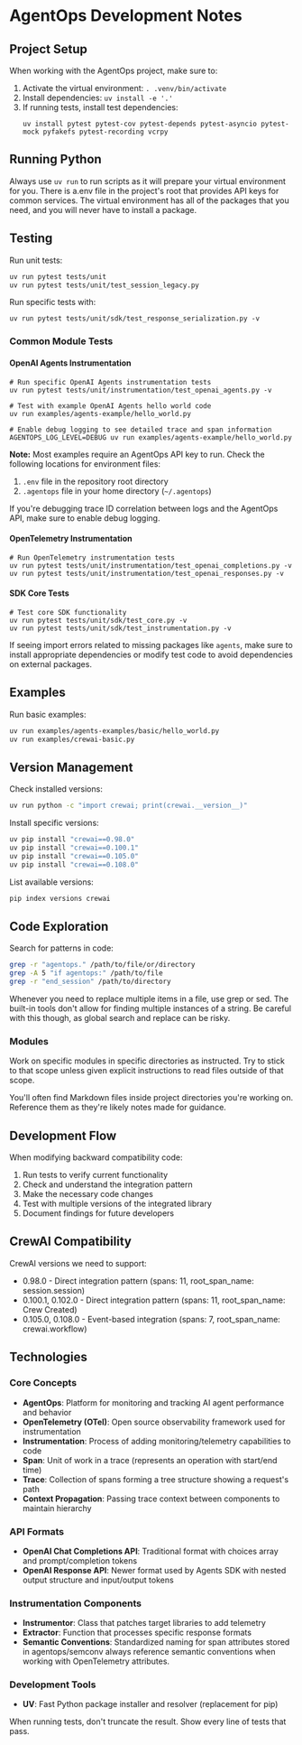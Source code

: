 # AgentOps Development Notes

## Project Setup
When working with the AgentOps project, make sure to:

1. Activate the virtual environment: `. .venv/bin/activate`
2. Install dependencies: `uv install -e '.'`
3. If running tests, install test dependencies:
   ```
   uv install pytest pytest-cov pytest-depends pytest-asyncio pytest-mock pyfakefs pytest-recording vcrpy
   ```

## Running Python

Always use `uv run` to run scripts as it will prepare your virtual environment for you. 
There is a.env file in the project's root that provides API keys for common services. 
The virtual environment has all of the packages that you need, and you will never have to install a package. 

## Testing

Run unit tests:
```bash
uv run pytest tests/unit
uv run pytest tests/unit/test_session_legacy.py
```

Run specific tests with:
```
uv run pytest tests/unit/sdk/test_response_serialization.py -v
```

### Common Module Tests

#### OpenAI Agents Instrumentation
```
# Run specific OpenAI Agents instrumentation tests
uv run pytest tests/unit/instrumentation/test_openai_agents.py -v

# Test with example OpenAI Agents hello world code
uv run examples/agents-example/hello_world.py

# Enable debug logging to see detailed trace and span information
AGENTOPS_LOG_LEVEL=DEBUG uv run examples/agents-example/hello_world.py
```

**Note:** Most examples require an AgentOps API key to run. Check the following locations for environment files:
1. `.env` file in the repository root directory
2. `.agentops` file in your home directory (`~/.agentops`)

If you're debugging trace ID correlation between logs and the AgentOps API, make sure to enable debug logging.

#### OpenTelemetry Instrumentation
```
# Run OpenTelemetry instrumentation tests
uv run pytest tests/unit/instrumentation/test_openai_completions.py -v
uv run pytest tests/unit/instrumentation/test_openai_responses.py -v
```

#### SDK Core Tests
```
# Test core SDK functionality
uv run pytest tests/unit/sdk/test_core.py -v
uv run pytest tests/unit/sdk/test_instrumentation.py -v
```

If seeing import errors related to missing packages like `agents`, make sure to install appropriate dependencies or modify test code to avoid dependencies on external packages.

## Examples

Run basic examples:
```bash
uv run examples/agents-examples/basic/hello_world.py
uv run examples/crewai-basic.py
```

## Version Management

Check installed versions:
```bash
uv run python -c "import crewai; print(crewai.__version__)"
```

Install specific versions:
```bash
uv pip install "crewai==0.98.0"
uv pip install "crewai==0.100.1"
uv pip install "crewai==0.105.0"
uv pip install "crewai==0.108.0"
```

List available versions:
```bash
pip index versions crewai
```

## Code Exploration

Search for patterns in code:
```bash
grep -r "agentops." /path/to/file/or/directory
grep -A 5 "if agentops:" /path/to/file
grep -r "end_session" /path/to/directory
```

Whenever you need to replace multiple items in a file, use grep or sed. The built-in tools don't allow for finding multiple instances of a string. Be careful with this though, as global search and replace can be risky.

### Modules 

Work on specific modules in specific directories as instructed. Try to stick to that scope unless given explicit instructions to read files outside of that scope.

You'll often find Markdown files inside project directories you're working on. Reference them as they're likely notes made for guidance.

## Development Flow

When modifying backward compatibility code:

1. Run tests to verify current functionality
2. Check and understand the integration pattern
3. Make the necessary code changes
4. Test with multiple versions of the integrated library
5. Document findings for future developers

## CrewAI Compatibility

CrewAI versions we need to support:
- 0.98.0 - Direct integration pattern (spans: 11, root_span_name: session.session)
- 0.100.1, 0.102.0 - Direct integration pattern (spans: 11, root_span_name: Crew Created)
- 0.105.0, 0.108.0 - Event-based integration (spans: 7, root_span_name: crewai.workflow)

## Technologies

### Core Concepts
- **AgentOps**: Platform for monitoring and tracking AI agent performance and behavior
- **OpenTelemetry (OTel)**: Open source observability framework used for instrumentation
- **Instrumentation**: Process of adding monitoring/telemetry capabilities to code
- **Span**: Unit of work in a trace (represents an operation with start/end time)
- **Trace**: Collection of spans forming a tree structure showing a request's path
- **Context Propagation**: Passing trace context between components to maintain hierarchy

### API Formats
- **OpenAI Chat Completions API**: Traditional format with choices array and prompt/completion tokens
- **OpenAI Response API**: Newer format used by Agents SDK with nested output structure and input/output tokens

### Instrumentation Components
- **Instrumentor**: Class that patches target libraries to add telemetry
- **Extractor**: Function that processes specific response formats
- **Semantic Conventions**: Standardized naming for span attributes
   stored in agentops/semconv always reference semantic conventions when working with OpenTelemetry attributes. 

### Development Tools
- **UV**: Fast Python package installer and resolver (replacement for pip)

When running tests, don't truncate the result. Show every line of tests that pass.